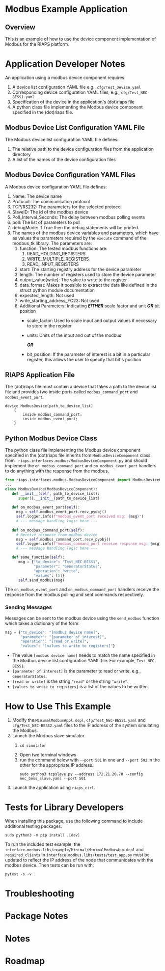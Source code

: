 # Modbus Example Application

## Overview
This is an example of how to use the device component implementation of Modbus for the RIAPS platform.

# Application Developer Notes

An application using a modbus device component requires:
1. A device list configuration YAML file e.g., `cfg/Test_Device.yaml`
2. Corresponding device configuration YAML files, e.g., `cfg/Test_NEC-BESS1.yaml`
3. Specification of the device in the application's (dot)riaps file
4. A python class file implementing the Modbus device component specified in the (dot)riaps file. 
 

## Modbus Device List Configuration YAML File
The Modbus device list configuration YAML file defines:
1. The relative path to the device configuration files from the application directory
2. A list of the names of the device configuration files

## Modbus Device Configuration YAML Files
A Modbus device configuration YAML file defines:
1. Name: The device name
2. Protocol: The communication protocol
3. TCP/RS232: The parameters for the selected protocol
4. SlaveID: The id of the modbus device
5. Poll_Interval_Seconds: The delay between modbus polling events
6. poll: The list of parameters to poll
7. debugMode: If True then the debug statements will be printed.
8. The names of the modbus device variables and parameters, which have as values the parameters required by the `execute` command of the modbus_tk library. The parameters are:
   1. function: The tested modbus functions are:
      1. READ_HOLDING_REGISTERS
      2. WRITE_MULTIPLE_REGISTERS
      3. READ_INPUT_REGISTERS
   2. start: The starting registry address for the device parameter
   3. length: The number of registers used to store the device parameter
   4. output_value(write): The value to write to the register
   5. data_format: Makes it possible to extract the data like defined in the struct python module documentation
   6. expected_length: Not used
   7. write_starting_address_FC23: Not used
   8. Additional Parameters: Indicating ***EITHER*** scale factor and unit ***OR*** bit position
      -  scale_factor: Used to scale input and output values if necessary to store in the register
      -  units: Units of the input and out of the modbus 

         ***OR***

      - bit_position: If the parameter of interest is a bit in a particular register, this allows the user to specify that bit's position
  

## RIAPS Application File
The (dot)riaps file  must contain a device that takes a path to the device list file and provides two inside ports called `modbus_command_port` and `modbus_event_port`. 
```
device ModbusDevice(path_to_device_list)
    {
    	inside modbus_command_port;
		inside modbus_event_port;
    }
```

## Python Modbus Device Class 

The python class file implementing the Modbus device component specified in the (dot)riaps file inherits from `ModbusDeviceComponent` class from ` riaps.interfaces.modbus/ModbusDeviceComponent.py` and should implement the `on_modbus_command_port` and `on_modbus_event_port` handlers to do anything with the response from the modbus. 
```python
from riaps.interfaces.modbus.ModbusDeviceComponent import ModbusDeviceComponent
...
class ModbusDevice(ModbusDeviceComponent):
   def __init__(self, path_to_device_list):
      super().__init__(path_to_device_list)
        
   def on_modbus_event_port(self):
     msg = self.modbus_event_port.recv_pyobj()
     self.logger.info(f"modbus_event_port received msg: {msg}")
     # --- message handling logic here ---
     
   def on_modbus_command_port(self):
     # Receive response from modbus device
     msg = self.modbus_command_port.recv_pyobj()
     self.logger.info(f"modbus_command_port receive response msg: {msg}")
     # --- message handling logic here ---

   def some_function(self):
      msg = {"to_device": "Test_NEC-BESS1",
             "parameter": "GeneratorStatus",
             "operation": "write",
             "values": [5]}
      self.send_modbus(msg) 
```

The `on_modbus_event_port` and `on_modbus_command_port` handlers receive the response from the modbus polling and sent commands respectively.

### Sending Messages
Messages can be sent to the modbus device using the `send_modbus` function which takes a dictionary of the form:
```python
msg = {"to_device": "[modbus device name]",
       "parameter": "[parameter of interest]",
       "operation": "[read or write]",
       "values": "[values to write to registers]"}
```

- The value `[modbus device name]` needs to match the name specified in the Modbus device list configuration YAML file. For example, `Test_NEC-BESS1`.
- `[parameter of interest]` is the parameter to read or write, e.g., `GeneratorStatus`.
- `[read or write]` is the string `"read"` or the string `"write"`. 
- `[values to write to registers]` is a list of the values to be written.

# How to Use This Example
1. Modify the `MinimalModbusAppl.depl`, `cfg/Test_NEC-BESS1.yaml` and `cfg/Test_NEC-BESS2.yaml` files to the IP address of the system simulating the Modbus.
2. Launch the Modbus slave simulator
   1. ```commandline
      cd simulator
      ```
   2. Open two terminal windows
   3. run the command below with `--port 501` in one and `--port 502` in the other for the appropriate IP address.
      ```commandline
      sudo python3 tcpslave.py --address 172.21.20.70 --config nec_bess_slave.yaml --port 501
      ```
3. Launch the application using `riaps_ctrl`.

# Tests for Library Developers
When installing this package, use the following command to include additional testing packages:
```commandline
sudo python3 -m pip install .[dev]
```

To run the included test example, the `interface.modbus.libs/example/Minimal/MinimalModbusApp.depl` and `required_clients` in `interface.modbus.libs/tests/test_app.py` must be updated to reflect the IP address of the node that communicates with the modbus device. Then tests can be run with:
```commandline
pytest -s -v .
```

# Troubleshooting

# Package Notes 

# Notes

# Roadmap
